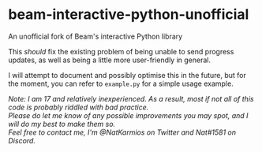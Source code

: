 # beam-interactive-python-unofficial
An unofficial fork of Beam's interactive Python library

This *should* fix the existing problem of being unable to send progress updates, as well as being a little more user-friendly in general.

I will attempt to document and possibly optimise this in the future, but for the moment, you can refer to `example.py` for a simple usage example.

*Note: I am 17 and relatively inexperienced. As a result, most if not all of this code is probably riddled with bad practice.*<br>
*Please do let me know of any possible improvements you may spot, and I will do my best to make them so.*<br>
*Feel free to contact me, I'm @NatKarmios on Twitter and Nat#1581 on Discord.*
